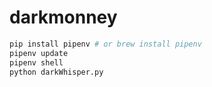 # darkmonney

```bash
pip install pipenv # or brew install pipenv
pipenv update
pipenv shell
python darkWhisper.py
```